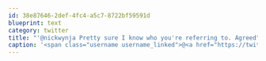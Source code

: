```yaml
---
id: 38e87646-2def-4fc4-a5c7-8722bf59591d
blueprint: text
category: twitter
title: "'@nickwynja Pretty sure I know who you're referring to. Agreed"
caption: '<span class="username username_linked">@<a href="https://twitter.com/nickwynja" title="Nick Wynja">nickwynja</a></span> Pretty sure I know who you''re referring to. Agreed'
---
```

